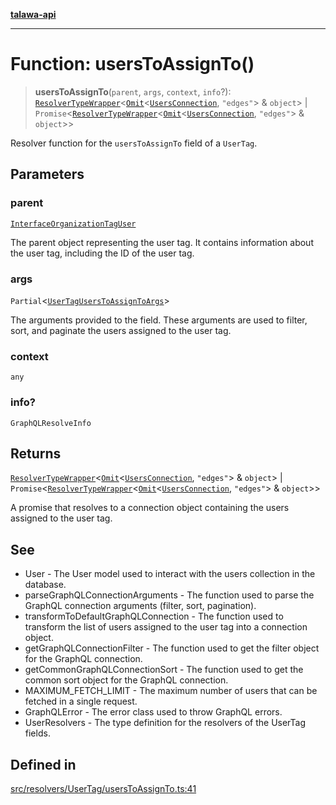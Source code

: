 [**talawa-api**](../../../../README.md)

***

# Function: usersToAssignTo()

> **usersToAssignTo**(`parent`, `args`, `context`, `info`?): [`ResolverTypeWrapper`](../../../../types/generatedGraphQLTypes/type-aliases/ResolverTypeWrapper.md)\<[`Omit`](../../../../types/generatedGraphQLTypes/type-aliases/Omit.md)\<[`UsersConnection`](../../../../types/generatedGraphQLTypes/type-aliases/UsersConnection.md), `"edges"`\> & `object`\> \| `Promise`\<[`ResolverTypeWrapper`](../../../../types/generatedGraphQLTypes/type-aliases/ResolverTypeWrapper.md)\<[`Omit`](../../../../types/generatedGraphQLTypes/type-aliases/Omit.md)\<[`UsersConnection`](../../../../types/generatedGraphQLTypes/type-aliases/UsersConnection.md), `"edges"`\> & `object`\>\>

Resolver function for the `usersToAssignTo` field of a `UserTag`.

## Parameters

### parent

[`InterfaceOrganizationTagUser`](../../../../models/OrganizationTagUser/interfaces/InterfaceOrganizationTagUser.md)

The parent object representing the user tag. It contains information about the user tag, including the ID of the user tag.

### args

`Partial`\<[`UserTagUsersToAssignToArgs`](../../../../types/generatedGraphQLTypes/type-aliases/UserTagUsersToAssignToArgs.md)\>

The arguments provided to the field. These arguments are used to filter, sort, and paginate the users assigned to the user tag.

### context

`any`

### info?

`GraphQLResolveInfo`

## Returns

[`ResolverTypeWrapper`](../../../../types/generatedGraphQLTypes/type-aliases/ResolverTypeWrapper.md)\<[`Omit`](../../../../types/generatedGraphQLTypes/type-aliases/Omit.md)\<[`UsersConnection`](../../../../types/generatedGraphQLTypes/type-aliases/UsersConnection.md), `"edges"`\> & `object`\> \| `Promise`\<[`ResolverTypeWrapper`](../../../../types/generatedGraphQLTypes/type-aliases/ResolverTypeWrapper.md)\<[`Omit`](../../../../types/generatedGraphQLTypes/type-aliases/Omit.md)\<[`UsersConnection`](../../../../types/generatedGraphQLTypes/type-aliases/UsersConnection.md), `"edges"`\> & `object`\>\>

A promise that resolves to a connection object containing the users assigned to the user tag.

## See

 - User - The User model used to interact with the users collection in the database.
 - parseGraphQLConnectionArguments - The function used to parse the GraphQL connection arguments (filter, sort, pagination).
 - transformToDefaultGraphQLConnection - The function used to transform the list of users assigned to the user tag into a connection object.
 - getGraphQLConnectionFilter - The function used to get the filter object for the GraphQL connection.
 - getCommonGraphQLConnectionSort - The function used to get the common sort object for the GraphQL connection.
 - MAXIMUM_FETCH_LIMIT - The maximum number of users that can be fetched in a single request.
 - GraphQLError - The error class used to throw GraphQL errors.
 - UserResolvers - The type definition for the resolvers of the UserTag fields.

## Defined in

[src/resolvers/UserTag/usersToAssignTo.ts:41](https://github.com/Suyash878/talawa-api/blob/095e6964ce2a06c1c30d1acf81b6162203f1db91/src/resolvers/UserTag/usersToAssignTo.ts#L41)
